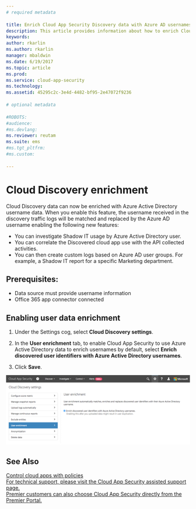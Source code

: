```yaml
---
# required metadata

title: Enrich Cloud App Security Discovery data with Azure AD usernames | Microsoft Docs
description: This article provides information about how to enrich Cloud App Security Discovery data with Azure AD usernames.
keywords:
author: rkarlin
ms.author: rkarlin
manager: mbaldwin
ms.date: 6/19/2017
ms.topic: article
ms.prod:
ms.service: cloud-app-security
ms.technology:
ms.assetid: 45295c2c-3e4d-4482-bf95-2e47072f9236

# optional metadata

#ROBOTS:
#audience:
#ms.devlang:
ms.reviewer: reutam
ms.suite: ems
#ms.tgt_pltfrm:
#ms.custom:

---
```



# Cloud Discovery enrichment

Cloud Discovery data can now be enriched with Azure Active Directory username data. When you enable this feature, the username received in the discovery traffic logs will be matched and replaced by the Azure AD username enabling the following new features:
-	You can investigate Shadow IT usage by Azure Active Directory user.
-	You can correlate the Discovered cloud app use with the API collected activities.
-	You can then create custom logs based on Azure AD user groups. For example, a Shadow IT report for a specific Marketing department.


## Prerequisites:
- Data source must provide username information
- Office 365 app connector connected

## Enabling user data enrichment 
    
1. Under the Settings cog, select **Cloud Discovery settings**.
     
2. In the **User enrichment** tab, to enable Cloud App Security to use Azure Active Directory data to enrich usernames by default, select **Enrich discovered user identifiers with Azure Active Directory usernames**.

3. Click **Save**.
 
![Enrich Cloud App Security Discovery with Azure AD usernames](./media/discovery-enrichment.png)
  

  
      
## See Also  
[Control cloud apps with policies](control-cloud-apps-with-policies.md)   
[For technical support, please visit the Cloud App Security assisted support page.](http://support.microsoft.com/oas/default.aspx?prid=16031)   
[Premier customers can also choose Cloud App Security directly from the Premier Portal.](https://premier.microsoft.com/)  
    
      
  